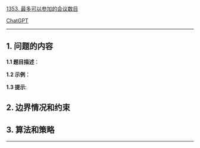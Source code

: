 [1353. 最多可以参加的会议数目](https://leetcode.cn/problems/maximum-number-of-events-that-can-be-attended)

[ChatGPT](chat.openai.com)

---

## 1. 问题的内容
**1.1 题目描述**：

**1.2 示例**：

**1.3 提示**:

## 2. 边界情况和约束


## 3. 算法和策略

---

